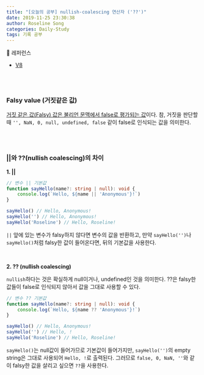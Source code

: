 ```yaml
---
title: "[오늘의 공부] nullish-coalescing 연산자 ('??')"
date: 2019-11-25 23:30:38
author: Roseline Song
categories: Daily-Study
tags: 기록 공부
---
```


📔 레퍼런스

- [V8](https://v8.dev/features/nullish-coalescing)

<br>
<br>

### Falsy value (거짓같은 값)

[거짓 같은 값(Falsy) 값은 불리언 문맥에서 false로 평가되는 값](https://developer.mozilla.org/ko/docs/Glossary/Falsy)이다. 참, 거짓을 판단할 때 `'', NaN, 0, null, undefined, false` 같이 false로 인식되는 값을 의미한다.

<br>
<br>

### ||와 ??(nullish coalescing)의 차이

**1. ||**

```typescript
// 변수 || 기본값
function sayHello(name?: string | null): void {
    console.log(`Hello, ${name || 'Anonymous'}!`)
}

sayHello() // Hello, Anonymous!
sayHello('') // Hello, Anonymous!
sayHello('Roseline') // Hello, Roseline!
```

`||` 앞에 있는 변수가 falsy하지 않다면 변수의 값을 반환하고, 만약 `sayHello('')`나 `sayHello()`처럼 falsy한 값이 들어온다면, 뒤의 기본값을 사용한다.

<br>

**2. ?? (nullish coalescing)**

`nullish`하다는 것은 확실하게 null이거나, undefined인 것을 의미한다. ??은 falsy한 값들이 false로 인식되지 않아서 값을 그대로 사용할 수 있다. 

```typescript
// 변수 ?? 기본값
function sayHello(name?: string | null): void {
    console.log(`Hello, ${name ?? 'Anonymous'}!`)
}

sayHello() // Hello, Anonymous!
sayHello('') // Hello, !
sayHello('Roseline') // Hello, Roseline!
```

`sayHello()`는 null값이 들어가므로 기본값이 들어가지만, `sayHello('')`의 empty string은 그대로 사용되어 `Hello, !`로 출력된다. 그러므로 `false, 0, NaN, ''`와 같이 falsy한 값을 살리고 싶으면 `??`을 사용한다.

